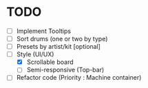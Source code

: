 # TODO

- [ ] Implement Tooltips
- [ ] Sort drums (one or two by type)
- [ ] Presets by artist/kit [optional]
- [ ] Style (UI/UX)
  - [x] Scrollable board
  - [ ] Semi-responsive (Top-bar)
- [ ] Refactor code (Priority : Machine container)
